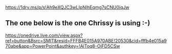 https://1drv.ms/p/s!Ah9eXQJC3wLIpNlhEqmg7sCNU0iqJw 

## The one below is the one Chrissy is using :-)

https://onedrive.live.com/view.aspx?ref=button&Bsrc=SMIT&resid=FFFB4E015A970ABE!20530&cid=fffb4e015a970abe&app=PowerPoint&authkey=!AlToq8-OjFD5CSw 